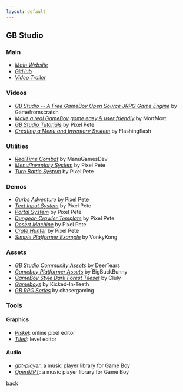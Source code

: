 ```yaml
---
layout: default
---
```


## GB Studio

### Main

* _[Main Website](https://www.gbstudio.dev/)_
* _[GitHub](https://github.com/chrismaltby/gb-studio)_
* _[Video Trailer](https://www.youtube.com/watch?v=9k3RPaziVcw)_

### Videos

* _[GB Studio -- A Free GameBoy Open Source JRPG Game Engine](https://www.youtube.com/watch?v=LcGMT2uZBUY)_ by Gamefromscratch
* _[Make a real GameBoy game easy & user friendly](https://www.youtube.com/watch?v=0xO5jCqs3As)_ by MortMort
* _[GB Studio Tutorials](https://www.youtube.com/watch?v=hNXlV2tt7eE&list=PLmac3HPrav--Q4QKUVknwwMSNk1YECFKT)_ by Pixel Pete
* _[Creating a Menu and Inventory System](https://www.youtube.com/watch?v=fkNkVr3Lpzw)_ by Flashingflash

### Utilities

* _[RealTime Combat](https://manugamesdev.itch.io/real-time-combat)_ by ManuGamesDev
* _[Menu/Inventory System](https://toxworks.itch.io/menu-system-in-gb)_ by Pixel Pete
* _[Turn Battle System](https://toxworks.itch.io/rock-paper-scissors)_ by Pixel Pete

### Demos

* _[Gurbs Adventure](https://petermilko.itch.io/gurbs-adventure)_ by Pixel Pete
* _[Text Input System](https://toxworks.itch.io/text-input-system-in-gb)_ by Pixel Pete
* _[Portal System](https://toxworks.itch.io/portal-gun-system-in-gb)_ by Pixel Pete
* _[Dungeon Crawler Template](https://toxworks.itch.io/dungeon-crawler-in-gb)_ by Pixel Pete
* _[Desert Machine](https://toxworks.itch.io/desert-machine)_ by Pixel Pete
* _[Crate Hunter](https://toxworks.itch.io/crate-hunter)_ by Pixel Pete
* _[Simple Platformer Example](https://vonkykong.itch.io/platformergbstudio)_ by VonkyKong

### Assets

* _[GB Studio Community Assets](https://github.com/DeerTears/GB-Studio-Community-Assets)_ by DeerTears
* _[Gameboy Platformer Assets](https://bigbuckbunny.itch.io/game-boy-platform-assets)_ by BigBuckBunny
* _[GameBoy Style Dark Forest Tileset](https://cluly.itch.io/gameboy-style-dark-forest-tileset)_ by Cluly
* _[Gameboys](https://kicked-in-teeth.itch.io/gameboy-items)_ by Kicked-In-Teeth
* _[GB RPG Series](https://itch.io/c/605611/gb-rpg-series)_ by chasergaming

### Tools

#### Graphics

* _[Piskel](https://www.piskelapp.com)_: online pixel editor
* _[Tiled](https://www.mapeditor.org)_: level editor

#### Audio

* _[gbt-player](https://github.com/AntonioND/gbt-player)_: a music player library for Game Boy
* _[OpenMPT](https://openmpt.org)_: a music player library for Game Boy

[back](../)
